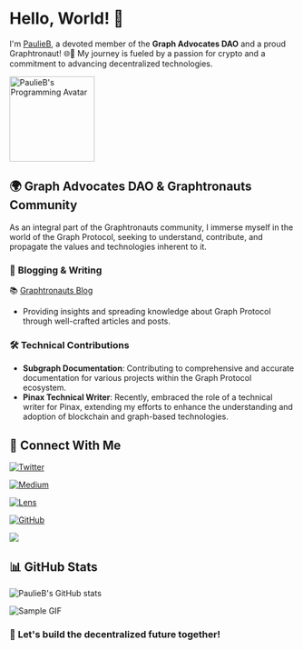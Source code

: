 # Hello, World! 🚀

I'm [PaulieB](https://github.com/PaulieB14), a devoted member of the **Graph Advocates DAO** and a proud Graphtronaut! 🌐🌟 My journey is fueled by a passion for crypto and a commitment to advancing decentralized technologies.

<img src="https://tse1.mm.bing.net/th?id=OIP._2kOmZVw6ZwYQZ0QOyEYcgHaEK&pid=Api&P=0&w=300&h=300" alt="PaulieB's Programming Avatar" height="150px">

## 🌍 **Graph Advocates DAO & Graphtronauts Community**
As an integral part of the Graphtronauts community, I immerse myself in the world of the Graph Protocol, seeking to understand, contribute, and propagate the values and technologies inherent to it.

### 📝 **Blogging & Writing**
📚 [Graphtronauts Blog](https://medium.com/@OG-Graphtronauts)
- Providing insights and spreading knowledge about Graph Protocol through well-crafted articles and posts.

### 🛠 **Technical Contributions**
- **Subgraph Documentation**: Contributing to comprehensive and accurate documentation for various projects within the Graph Protocol ecosystem.
- **Pinax Technical Writer**: Recently, embraced the role of a technical writer for Pinax, extending my efforts to enhance the understanding and adoption of blockchain and graph-based technologies.

## 🔗 **Connect With Me**
<p>
<a href="https://twitter.com/PaulBarba12" target="_blank"><img alt="Twitter" src="https://img.shields.io/badge/Twitter-%231DA1F2.svg?&style=for-the-badge&logo=twitter&logoColor=white" /></a> 

<a href="https://medium.com/@paulieb.eth" target="_blank"><img alt="Medium" src="https://img.shields.io/badge/Medium-%23000000.svg?&style=for-the-badge&logo=medium&logoColor=white" /></a> 

<a href="https://hey.xyz/u/paulieb" target="_blank"><img alt="Lens" src="https://img.shields.io/badge/Lens-%230A74DA.svg?&style=for-the-badge&logo=lens&logoColor=white" /></a> 

<a href="https://github.com/PaulieB14" target="_blank"><img alt="GitHub" src="https://img.shields.io/badge/GitHub-%23121011.svg?&style=for-the-badge&logo=github&logoColor=white" /></a>
</p>

![](https://komarev.com/ghpvc/?username=PaulieB14&color=blue)

## 📊 **GitHub Stats**
![PaulieB's GitHub stats](https://github-readme-stats.vercel.app/api?username=PaulieB14&show_icons=true&theme=tokyonight)

![Sample GIF](https://media.tenor.com/vQbbmxRwa4AAAAAM/grt-zoner-grt.gif)

### 🌟 **Let's build the decentralized future together!**
